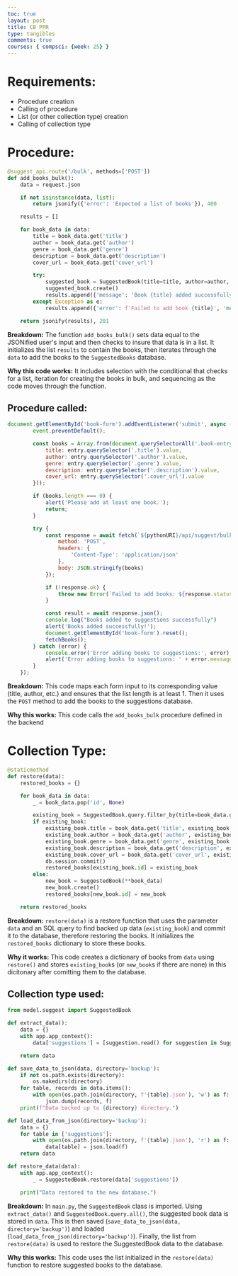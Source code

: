 ```yaml
---  
toc: true  
layout: post  
title: CB PPR  
type: tangibles  
comments: true
courses: { compsci: {week: 25} }  
--- 
```


# Requirements:
- Procedure creation
- Calling of procedure
- List (or other collection type) creation
- Calling of collection type

# Procedure:

```python
@suggest_api.route('/bulk', methods=['POST'])
def add_books_bulk():
    data = request.json

    if not isinstance(data, list):
        return jsonify({'error': 'Expected a list of books'}), 400

    results = []

    for book_data in data:
        title = book_data.get('title')
        author = book_data.get('author')
        genre = book_data.get('genre')
        description = book_data.get('description')
        cover_url = book_data.get('cover_url')

        try:
            suggested_book = SuggestedBook(title=title, author=author, genre=genre, description=description, cover_url=cover_url)
            suggested_book.create()
            results.append({'message': 'Book {title} added successfully to suggestions', 'title': title})
        except Exception as e:
            results.append({'error': f'Failed to add book {title}', 'message': str(e), 'title': title})

    return jsonify(results), 201
```

**Breakdown:** The function `add_books_bulk()` sets data equal to the JSONified user's input and then checks to insure that data is in a list. It initializes the list `results` to contain the books, then iterates through the `data` to add the books to the `SuggestedBooks` database.

**Why this code works:** It includes selection with the conditional that checks for a list, iteration for creating the books in bulk, and sequencing as the code moves through the function.


## Procedure called:

```javascript
document.getElementById('book-form').addEventListener('submit', async (event) => {
        event.preventDefault();

        const books = Array.from(document.querySelectorAll('.book-entry')).map(entry => ({
            title: entry.querySelector('.title').value,
            author: entry.querySelector('.author').value,
            genre: entry.querySelector('.genre').value,
            description: entry.querySelector('.description').value,
            cover_url: entry.querySelector('.cover_url').value
        }));

        if (books.length === 0) {
            alert('Please add at least one book.');
            return;
        }

        try {
            const response = await fetch(`${pythonURI}/api/suggest/bulk`, {
                method: 'POST',
                headers: {
                    'Content-Type': 'application/json'
                },
                body: JSON.stringify(books)
            });

            if (!response.ok) {
                throw new Error(`Failed to add books: ${response.statusText}`);
            }

            const result = await response.json();
            console.log("Books added to suggestions successfully")
            alert('Books added successfully!');
            document.getElementById('book-form').reset();
            fetchBooks();
        } catch (error) {
            console.error('Error adding books to suggestions:', error);
            alert('Error adding books to suggestions: ' + error.message);
        }
    });
```

**Breakdown:** This code maps each form input to its corresponding value (title, author, etc.) and ensures that the list length is at least 1. Then it uses the `POST` method to add the books to the suggestions database.

**Why this works:** This code calls the `add_books_bulk` procedure defined in the backend



# Collection Type:

```python
@staticmethod
def restore(data):
    restored_books = {}

    for book_data in data:
        _ = book_data.pop('id', None)

        existing_book = SuggestedBook.query.filter_by(title=book_data.get("title")).first()
        if existing_book:
            existing_book.title = book_data.get('title', existing_book.title)
            existing_book.author = book_data.get('author', existing_book.author)
            existing_book.genre = book_data.get('genre', existing_book.genre)
            existing_book.description = book_data.get('description', existing_book.description)
            existing_book.cover_url = book_data.get('cover_url', existing_book.cover_url)
            db.session.commit()
            restored_books[existing_book.id] = existing_book
        else:
            new_book = SuggestedBook(**book_data)
            new_book.create()
            restored_books[new_book.id] = new_book

    return restored_books
```
**Breakdown:** `restore(data)` is a restore function that uses the parameter `data` and an SQL query to find backed up data (`existing_book`) and commit it to the database, therefore restoring the books. It initializes the `restored_books` dictionary to store these books.

**Why it works:** This code creates a dictionary of books from `data` using `restore()` and stores `existing_book`s (or `new_book`s if there are none) in this dicitonary after comitting them to the database.


## Collection type used:

```python
from model.suggest import SuggestedBook

def extract_data():
    data = {}
    with app.app_context():
        data['suggestions'] = [suggestion.read() for suggestion in SuggestedBook.query.all()]

    return data

def save_data_to_json(data, directory='backup'):
    if not os.path.exists(directory):
        os.makedirs(directory)
    for table, records in data.items():
        with open(os.path.join(directory, f'{table}.json'), 'w') as f:
            json.dump(records, f)
    print(f"Data backed up to {directory} directory.")

def load_data_from_json(directory='backup'):
    data = {}
    for table in ['suggestions']:
        with open(os.path.join(directory, f'{table}.json'), 'r') as f:
            data[table] = json.load(f)
    return data

def restore_data(data):
    with app.app_context():
        _ = SuggestedBook.restore(data['suggestions'])

    print("Data restored to the new database.")
```

**Breakdown:** In `main.py`, the `SuggestedBook` class is imported. Using `extract_data()` and `SuggestedBook.query.all()`, the suggested book data is stored in `data`. This is then saved (`save_data_to_json(data, directory='backup')`) and loaded (`load_data_from_json(directory='backup')`). Finally, the list from `restore(data)` is used to restore the SuggestedBook data to the database.

**Why this works:** This code uses the list initialized in the `restore(data)` function to restore suggested books to the database.